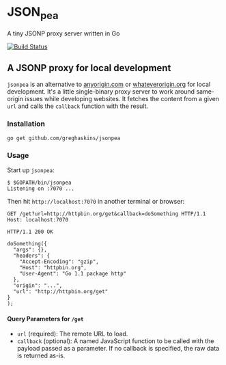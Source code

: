 # JSON<sub>pea</sub>
A tiny JSONP proxy server written in Go

[![Build Status](https://travis-ci.org/greghaskins/jsonpea.svg)](https://travis-ci.org/greghaskins/jsonpea)

## A JSONP proxy for local development

`jsonpea` is an alternative to [anyorigin.com](http://anyorigin.com/) or [whateverorigin.org](http://www.whateverorigin.org/) for local development. It's a little single-binary proxy server to work around same-origin issues while developing websites. It fetches the content from a given `url` and calls the `callback` function with the result.

### Installation

```
go get github.com/greghaskins/jsonpea
```

### Usage

Start up `jsonpea`:

```
$ $GOPATH/bin/jsonpea
Listening on :7070 ...
```

Then hit `http://localhost:7070` in another terminal or browser:
```
GET /get?url=http://httpbin.org/get&callback=doSomething HTTP/1.1
Host: localhost:7070

```

```
HTTP/1.1 200 OK

doSomething({
  "args": {},
  "headers": {
    "Accept-Encoding": "gzip",
    "Host": "httpbin.org",
    "User-Agent": "Go 1.1 package http"
  },
  "origin": "...",
  "url": "http://httpbin.org/get"
}
);
```

#### Query Parameters for `/get`

- `url` (required): The remote URL to load.
- `callback` (optional): A named JavaScript function to be called with the payload passed as a parameter. If no callback is specified, the raw data is returned as-is.
